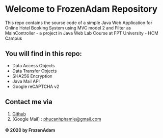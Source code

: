 # Welcome to FrozenAdam Repository
This repo contains the sourse code of a simple Java Web Application for Online Hotel Booking System using MVC model 2 and Filter as MainController - a project in Java Web Lab Course at FPT University - HCM Campus

## You will find in this repo:
* Data Access Objects
* Data Transfer Objects
* SHA256 Encryption
* Java Mail API
* Google reCAPTCHA v2

## Contact me via
1. [Github](https://github.com/FrozenAdam)
2. [Google Mail] : phucanhphamle@gmail.com

#### © 2020 by FrozenAdam
